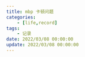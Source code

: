 ```yaml
---
title: mbp 卡顿问题
categories: 
	- [life,record]
tags:
	- 记录
date: 2022/03/08 00:00:00
update: 2022/03/08 00:00:00
---
```


